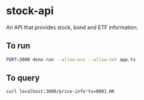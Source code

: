 # stock-api

An API that provides stock, bond and ETF information.

## To run

```bash
PORT=3000 deno run --allow-env --allow-net app.ts
```

## To query

```bash
curl localhost:3000/price-info?ts=0001.HK
```
